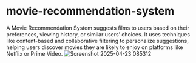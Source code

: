 # movie-recommendation-system
A Movie Recommendation System suggests films to users based on their preferences, viewing history, or similar users’ choices. It uses techniques like content-based and collaborative filtering to personalize suggestions, helping users discover movies they are likely to enjoy on platforms like Netflix or Prime Video.
![Screenshot 2025-04-23 085312](https://github.com/user-attachments/assets/f8d96ac4-44cf-46aa-ba96-ec2eadeb0363)
